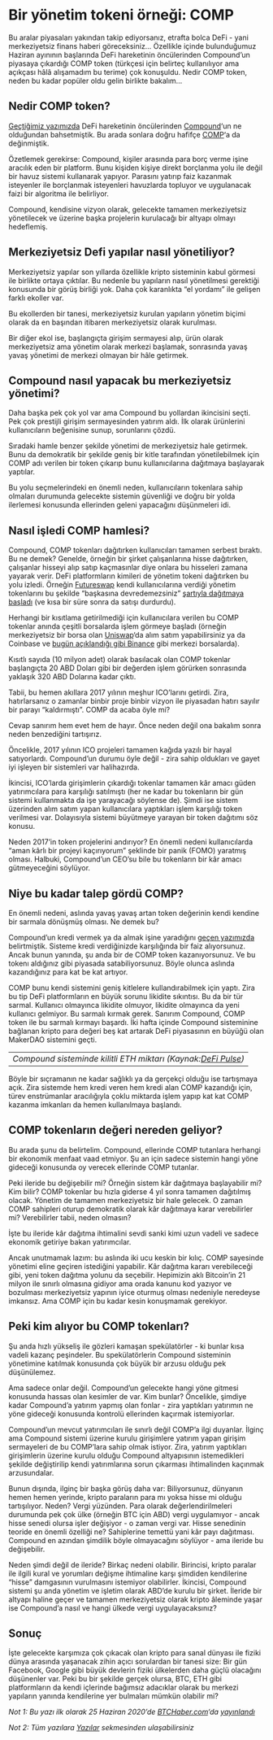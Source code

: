 # Bir yönetim tokeni örneği: COMP

Bu aralar piyasaları yakından takip ediyorsanız, etrafta bolca DeFi - yani merkeziyetsiz finans haberi göreceksiniz… Özellikle içinde bulunduğumuz Haziran ayınının başlarında DeFi hareketinin öncülerinden Compound’un piyasaya çıkardığı COMP token \(türkçesi için belirteç kullanılıyor ama açıkçası hâlâ alışamadım bu terime\) çok konuşuldu. Nedir COMP token, neden bu kadar popüler oldu gelin birlikte bakalım…

## Nedir COMP token? <a id="nedir-comp-token"></a>

[Geçtiğimiz yazımızda](https://www.btchaber.com/klasik-bankaciligin-rakibi-compound/) DeFi hareketinin öncülerinden [Compound](https://compound.finance/)‘un ne olduğundan bahsetmiştik. Bu arada sonlara doğru hafifçe [COMP](https://medium.com/compound-finance/compound-governance-5531f524cf68)‘a da değinmiştik.

Özetlemek gerekirse: Compound, kişiler arasında para borç verme işine aracılık eden bir platform. Bunu kişiden kişiye direkt borçlanma yolu ile değil bir havuz sistemi kullanarak yapıyor. Parasını yatırıp faiz kazanmak isteyenler ile borçlanmak isteyenleri havuzlarda topluyor ve uygulanacak faizi bir algoritma ile belirliyor.

Compound, kendisine vizyon olarak, gelecekte tamamen merkeziyetsiz yönetilecek ve üzerine başka projelerin kurulacağı bir altyapı olmayı hedeflemiş.

## Merkeziyetsiz Defi yapılar nasıl yönetiliyor? <a id="merkeziyetsiz-defi-yap&#x131;lar-nas&#x131;l-y&#xF6;netiliyor"></a>

Merkeziyetsiz yapılar son yıllarda özellikle kripto sisteminin kabul görmesi ile birlikte ortaya çıktılar. Bu nedenle bu yapıların nasıl yönetilmesi gerektiği konusunda bir görüş birliği yok. Daha çok karanlıkta “el yordamı” ile gelişen farklı ekoller var.

Bu ekollerden bir tanesi, merkeziyetsiz kurulan yapıların yönetim biçimi olarak da en başından itibaren merkeziyetsiz olarak kurulması.

Bir diğer ekol ise, başlangıçta girişim sermayesi alıp, ürün olarak merkeziyetsiz ama yönetim olarak merkezi başlamak, sonrasında yavaş yavaş yönetimi de merkezi olmayan bir hâle getirmek.

## Compound nasıl yapacak bu merkeziyetsiz yönetimi? <a id="compound-nas&#x131;l-yapacak-bu-merkeziyetsiz-y&#xF6;netimi"></a>

Daha başka pek çok yol var ama Compound bu yollardan ikincisini seçti. Pek çok prestijli girişim sermayesinden yatırım aldı. İlk olarak ürünlerini kullanıcıların beğenisine sunup, sorunlarını çözdü.

Sıradaki hamle benzer şekilde yönetimi de merkeziyetsiz hale getirmek. Bunu da demokratik bir şekilde geniş bir kitle tarafından yönetilebilmek için COMP adı verilen bir token çıkarıp bunu kullanıcılarına dağıtmaya başlayarak yaptılar.

Bu yolu seçmelerindeki en önemli neden, kullanıcıların tokenlara sahip olmaları durumunda gelecekte sistemin güvenliği ve doğru bir yolda ilerlemesi konusunda ellerinden geleni yapacağını düşünmeleri idi.

## Nasıl işledi COMP hamlesi? <a id="nas&#x131;l-i&#x15F;ledi-comp-hamlesi"></a>

Compound, COMP tokenları dağıtırken kullanıcıları tamamen serbest bıraktı. Bu ne demek? Genelde, örneğin bir şirket çalışanlarına hisse dağıtırken, çalışanlar hisseyi alıp satıp kaçmasınlar diye onlara bu hisseleri zamana yayarak verir. DeFi platformların kimileri de yönetim tokeni dağıtırken bu yolu izledi. Örneğin [Futureswap](https://www.futureswap.com/) kendi kullanıcılarına verdiği yönetim tokenlarını bu şekilde “başkasına devredemezsiniz” [şartıyla dağıtmaya başladı](https://defirate.com/futureswap-launches/) \(ve kısa bir süre sonra da satışı durdurdu\).

Herhangi bir kısıtlama getirilmediği için kullanıcılara verilen bu COMP tokenlar anında çeşitli borsalarda işlem görmeye başladı \(örneğin merkeziyetsiz bir borsa olan [Uniswap](https://uniswap.exchange/)‘da alım satım yapabilirsiniz ya da Coinbase ve [bugün açıklandığı gibi Binance](https://www.binance.com/en/support/articles/9b7dd13b0a444f1ba9b8ab9c9e5148b4) gibi merkezi borsalarda\).

Kısıtlı sayıda \(10 milyon adet\) olarak basılacak olan COMP tokenlar başlangıçta 20 ABD Doları gibi bir değerden işlem görürken sonrasında yaklaşık 320 ABD Dolarına kadar çıktı.

Tabii, bu hemen akıllara 2017 yılının meşhur ICO’larını getirdi. Zira, hatırlarsanız o zamanlar binbir proje binbir vizyon ile piyasadan hatırı sayılır bir parayı “kaldırmıştı”. COMP da acaba öyle mi?

Cevap sanırım hem evet hem de hayır. Önce neden değil ona bakalım sonra neden benzediğini tartışırız.

Öncelikle, 2017 yılının ICO projeleri tamamen kağıda yazılı bir hayal satıyorlardı. Compound’un durumu öyle değil - zira sahip oldukları ve gayet iyi işleyen bir sistemleri var halihazırda.

İkincisi, ICO’larda girişimlerin çıkardığı tokenlar tamamen kâr amacı güden yatırımcılara para karşılığı satılmıştı \(her ne kadar bu tokenların bir gün sistemi kullanmakta da işe yarayacağı söylense de\). Şimdi ise sistem üzerinden alım satım yapan kullanıcılara yaptıkları işlem karşılığı token verilmesi var. Dolayısıyla sistemi büyütmeye yarayan bir token dağıtımı söz konusu.

Neden 2017’in token projelerini andırıyor? En önemli nedeni kullanıcılarda “aman kârlı bir projeyi kaçırıyorum” şeklinde bir panik \(FOMO\) yaratmış olması. Halbuki, Compound’un CEO’su bile bu tokenların bir kâr amacı gütmeyeceğini söylüyor.

## Niye bu kadar talep gördü COMP? <a id="niye-bu-kadar-talep-g&#xF6;rd&#xFC;-comp"></a>

En önemli nedeni, aslında yavaş yavaş artan token değerinin kendi kendine bir sarmala dönüşmüş olması. Ne demek bu?

Compound’un kredi vermek ya da almak işine yaradığını [geçen yazımızda](https://www.btchaber.com/klasik-bankaciligin-rakibi-compound/) belirtmiştik. Sisteme kredi verdiğinizde karşılığında bir faiz alıyorsunuz. Ancak bunun yanında, şu anda bir de COMP token kazanıyorsunuz. Ve bu tokenı aldığınız gibi piyasada satabiliyorsunuz. Böyle olunca aslında kazandığınız para kat be kat artıyor.

COMP bunu kendi sistemini geniş kitlelere kullandırabilmek için yaptı. Zira bu tip DeFi platformların en büyük sorunu likidite sıkıntısı. Bu da bir tür sarmal. Kullanıcı olmayınca likidite olmuyor, likidite olmayınca da yeni kullanıcı gelmiyor. Bu sarmalı kırmak gerek. Sanırım Compound, COMP token ile bu sarmalı kırmayı başardı. İki hafta içinde Compound sisteminine bağlanan kripto para değeri beş kat artarak DeFi piyasasının en büyüğü olan MakerDAO sistemini geçti.

|  |
| :--- |
| _Compound sisteminde kilitli ETH miktarı \(Kaynak:_[_DeFi Pulse_](https://defipulse.com/compound)_\)_ |

Böyle bir sıçramanın ne kadar sağlıklı ya da gerçekçi olduğu ise tartışmaya açık. Zira sistemde hem kredi veren hem kredi alan COMP kazandığı için, türev enstrümanlar aracılığıyla çoklu miktarda işlem yapıp kat kat COMP kazanma imkanları da hemen kullanılmaya başlandı.

## COMP tokenların değeri nereden geliyor? <a id="comp-tokenlar&#x131;n-de&#x11F;eri-nereden-geliyor"></a>

Bu arada şunu da belirtelim. Compound, ellerinde COMP tutanlara herhangi bir ekonomik menfaat vaad etmiyor. Şu an için sadece sistemin hangi yöne gideceği konusunda oy verecek ellerinde COMP tutanlar.

Peki ileride bu değişebilir mi? Örneğin sistem kâr dağıtmaya başlayabilir mi? Kim bilir? COMP tokenlar bu hızla giderse 4 yıl sonra tamamen dağıtılmış olacak. Yönetim de tamamen merkeziyetsiz bir hale gelecek. O zaman COMP sahipleri oturup demokratik olarak kâr dağıtmaya karar verebilirler mi? Verebilirler tabii, neden olmasın?

İşte bu ileride kâr dağıtma ihtimalini sevdi sanki kimi uzun vadeli ve sadece ekonomik getiriye bakan yatırımcılar.

Ancak unutmamak lazım: bu aslında iki ucu keskin bir kılıç. COMP sayesinde yönetimi eline geçiren istediğini yapabilir. Kâr dağıtma kararı verebileceği gibi, yeni token dağıtma yolunu da seçebilir. Hepimizin aklı Bitcoin’in 21 milyon ile sınırlı olmasına gidiyor ama orada kanunu kod yazıyor ve bozulması merkeziyetsiz yapının iyice oturmuş olması nedeniyle neredeyse imkansız. Ama COMP için bu kadar kesin konuşmamak gerekiyor.

## Peki kim alıyor bu COMP tokenları? <a id="peki-kim-al&#x131;yor-bu-comp-tokenlar&#x131;"></a>

Şu anda hızlı yükseliş ile gözleri kamaşan spekülatörler - ki bunlar kısa vadeli kazanç peşindeler. Bu spekülatörlerin Compound sisteminin yönetimine katılmak konusunda çok büyük bir arzusu olduğu pek düşünülemez.

Ama sadece onlar değil. Compound’un gelecekte hangi yöne gitmesi konusunda hassas olan kesimler de var. Kim bunlar? Öncelikle, şimdiye kadar Compound’a yatırım yapmış olan fonlar - zira yaptıkları yatırımın ne yöne gideceği konusunda kontrolü ellerinden kaçırmak istemiyorlar.

Compound’un mevcut yatırımcıları ile sınırlı değil COMP’a ilgi duyanlar. İlginç ama Compound sistemi üzerine kurulu girişimlere yatırım yapan girişim sermayeleri de bu COMP’lara sahip olmak istiyor. Zira, yatırım yaptıkları girişimlerin üzerine kurulu olduğu Compound altyapısının istemedikleri şekilde değiştirilip kendi yatırımlarına sorun çıkarması ihtimalinden kaçınmak arzusundalar.

Bunun dışında, ilginç bir başka görüş daha var: Biliyorsunuz, dünyanın hemen hemen yerinde, kripto paraların para mı yoksa hisse mi olduğu tartışılıyor. Neden? Vergi yüzünden. Para olarak değerlendirilmeleri durumunda pek çok ülke \(örneğin BTC için ABD\) vergi uygulamıyor - ancak hisse senedi olursa işler değişiyor - o zaman vergi var. Hisse senedinin teoride en önemli özelliği ne? Sahiplerine temettü yani kâr payı dağıtması. Compound en azından şimdilik böyle olmayacağını söylüyor - ama ileride bu değişebilir.

Neden şimdi değil de ileride? Birkaç nedeni olabilir. Birincisi, kripto paralar ile ilgili kural ve yorumları değişme ihtimaline karşı şimdiden kendilerine “hisse” damgasının vurulmasını istemiyor olabilirler. İkincisi, Compound sistemi şu anda yönetim ve işletim olarak ABD’de kurulu bir şirket. İleride bir altyapı haline geçer ve tamamen merkeziyetsiz olarak kripto âleminde yaşar ise Compound’a nasıl ve hangi ülkede vergi uygulayacaksınız?

## Sonuç <a id="sonu&#xE7;"></a>

İşte gelecekte karşımıza çok çıkacak olan kripto para sanal dünyası ile fiziki dünya arasında yaşanacak zihin açıcı sorulardan bir tanesi size: Bir gün Facebook, Google gibi büyük devlerin fiziki ülkelerden daha güçlü olacağını düşünenler var. Peki bu bir şekilde gerçek olursa, BTC, ETH gibi platformların da kendi içlerinde bağımsız adacıklar olarak bu merkezi yapıların yanında kendilerine yer bulmaları mümkün olabilir mi?

_Not 1: Bu yazı ilk olarak 25 Haziran 2020’de_ [_BTCHaber.com_](https://www.btchaber.com/)_‘da_ [_yayınlandı_](https://www.btchaber.com/klasik-bankaciligin-rakibi-compound/)

_Not 2: Tüm yazılara_ [_Yazılar_](https://turansert.com/articles/) _sekmesinden ulaşabilirsiniz_

